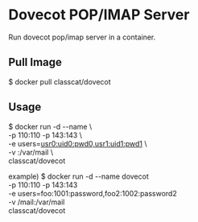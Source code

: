 # Dovecot POP/IMAP Server

Run dovecot pop/imap server in a container.

## Pull Image

$ docker pull classcat/dovecot

## Usage

$ docker run -d --name <container name> \  
    -p 110:110 -p 143:143 \  
    -e users=<usr0:uid0:pwd0,usr1:uid1:pwd1> \  
    -v <dirname of host>:/var/mail \  
    classcat/dovecot  

example)
$ docker run -d --name dovecot \
    -p 110:110 -p 143:143 \
    -e users=foo:1001:password,foo2:1002:password2 \
    -v /mail:/var/mail \
    classcat/dovecot


